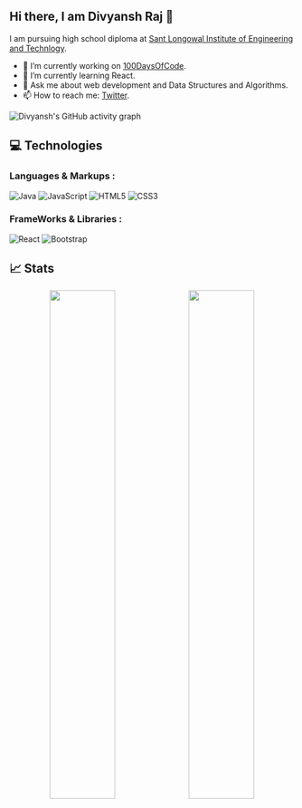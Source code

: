 ## Hi there, I am Divyansh Raj 👋

I am pursuing high school diploma at [Sant Longowal Institute of Engineering and Technlogy](http://sliet.ac.in/). 
- 🔭 I’m currently working on [100DaysOfCode](https://github.com/divyanshraj0408/100daysofcode).
- 🌱 I’m currently learning React.
- 💬 Ask me about web development and Data Structures and Algorithms.
- 📫 How to reach me: [Twitter](https://twitter.com/divyanshraj04).

![Divyansh's GitHub activity graph](https://activity-graph.herokuapp.com/graph?username=divyanshraj0408&theme=xcode)

## 💻 Technologies

### Languages & Markups :
![Java](https://img.shields.io/badge/-java-E34A86?style=flat-square&logo=java)
![JavaScript](https://img.shields.io/badge/-JavaScript-black?style=flat-square&logo=javascript)
![HTML5](https://img.shields.io/badge/-HTML5-E34F26?style=flat-square&logo=html5&logoColor=white)
![CSS3](https://img.shields.io/badge/-CSS3-1572B6?style=flat-square&logo=css3)
### FrameWorks & Libraries : 
![React](https://img.shields.io/badge/-React-black?style=flat-square&logo=react)
![Bootstrap](https://img.shields.io/badge/-Bootstrap-563D7C?style=flat-square&logo=bootstrap)

## 📈 Stats
<p align="center">
	
  <img width="48%" src="https://github-readme-stats.vercel.app/api?username=divyanshraj0408&show_icons=true&theme=tokyonight" />
  <img width="48%" src="https://github-readme-streak-stats.herokuapp.com/?user=divyanshraj0408&theme=tokyonight" />
</p>
<!--
**divyanshraj0408/divyanshraj0408** is a ✨ _special_ ✨ repository because its `README.md` (this file) appears on your GitHub profile.

Here are some ideas to get you started:

- 🔭 I’m currently working on ...
- 🌱 I’m currently learning ...
- 👯 I’m looking to collaborate on ...
- 🤔 I’m looking for help with ...
- 💬 Ask me about ...
- 📫 How to reach me: ...
- 😄 Pronouns: ...
- ⚡ Fun fact: ...
-->
